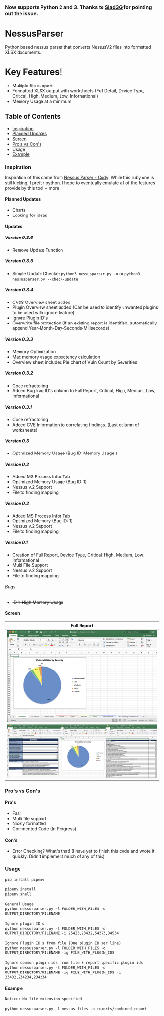 ### Now supports Python 2 and 3. Thanks to [Slad3G](https://github.com/Slad3G) for pointing out the issue.

# NessusParser

Python based nessus parser that converts NessusV2 files into formatted XLSX documents.

# Key Features!

  - Multiple file support
  - Formatted XLSX output with worksheets (Full Detail, Device Type, Critical, High, Medium, Low, Informational)
  - Memory Usage at a minimum

## Table of Contents

  - [Inspiration](#inspiration)
  - [Planned Updates](#planned-updates)
  - [Screen](#screen)
  - [Pro's vs Con's](#pro's-vs-con's)
  - [Usage](#usage)
  - [Example](#example)


### Inspiration

Inspiration of this came from [Nessus Parser - Cody](http://www.melcara.com/archives/253). While this ruby one is still kicking, I prefer python. I hope to eventually emulate all of the features provide by this tool + more


#### Planned Updates

 - Charts
 - Looking for ideas 


#### Updates

##### Version 0.3.6

 - Remove Update Function

##### Version 0.3.5

 - Simple Update Checker `python3 nessusparser.py -u` or `python3 nessusparser.py --check-update`

##### Version 0.3.4

 - CVSS Overview sheet added
 - Plugin Overview sheet added (Can be used to identify unwanted plugins to be used with ignore feature)
 - Ignore Plugin ID's 
 - Overwrite file protection (If an existing report is identified, automatically append Year-Month-Day-Seconds-Miliseconds)

##### Version 0.3.3

- Memory Optimization
- Max memory usage expectency calculation
- Overview sheet includes Pie chart of Vuln Count by Severities

##### Version 0.3.2

 - Code refractoring
 - Added BugTraq ID's column to Full Report, Critical, High, Medium, Low, Informational


##### Version 0.3.1

 - Code refractoring
 - Added CVE Information to correlating findings. (Last column of worksheets)


##### Version 0.3

 - Optimized Memory Usage (Bug ID: Memory Usage )


##### Version 0.2

 - Added MS Process Infor Tab
 - Optimized Memory Usage (Bug ID: 1)
 - Nessus v.2 Support
 - File to finding mapping

##### Version 0.2

 - Added MS Process Infor Tab
 - Optimized Memory (Bug ID: 1)
 - Nessus v.2 Support
 - File to finding mapping

##### Version 0.1

 - Creation of Full Report, Device Type, Critical, High, Medium, Low, Informational
 - Multi File Support
 - Nessus v.2 Support
 - File to finding mapping

###### Bugs

 - <del>ID 1: High Memory Usage</del>





#### Screen

| Full Report |
| ---------------|
| <img src="./screenshots/Example1.png" width="100%"> |
| <img src="./screenshots/Example2.png" width="100%"> |


### Pro's vs Con's
#### Pro's
  - Fast
  - Multi file support
  - Nicely formatted
  - Commented Code (In Progress)

#### Con's
  - Error Checking? What's that! (I have yet to finish this code and wrote it quickly. Didn't implement much of any of this)
 

### Usage

```
pip install pipenv

pipenv install
pipenv shell

General Usage
python nessusparser.py -l FOLDER_WITH_FILES -o OUTPUT_DIRECTORY/FILENAME

Ignore plugin ID's
python nessusparser.py -l FOLDER_WITH_FILES -o OUTPUT_DIRECTORY/FILENAME -i 25423,23432,54353,34534

Ignore Plugin ID's from file (One plugin ID per line)
python nessusparser.py -l FOLDER_WITH_FILES -o OUTPUT_DIRECTORY/FILENAME -ig FILE_WITH_PLUGIN_IDS

Ignore common plugin ids from file + report specific plugin ids
python nessusparser.py -l FOLDER_WITH_FILES -o OUTPUT_DIRECTORY/FILENAME -ig FILE_WITH_PLUGIN_IDS -i 23432,234234,234234

```

#### Example

```
Notice: No file extension specified

python nessusparser.py -l nessus_files -o reports/combined_report
```


